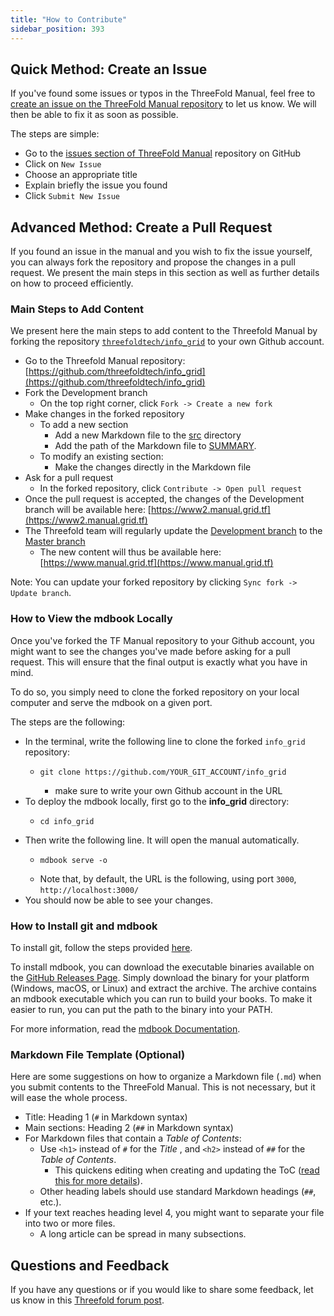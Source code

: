 ```yaml
---
title: "How to Contribute"
sidebar_position: 393
---
```






## Quick Method: Create an Issue

If you've found some issues or typos in the ThreeFold Manual, feel free to [create an issue on the ThreeFold Manual repository](https://github.com/threefoldtech/info_grid/issues) to let us know. We will then be able to fix it as soon as possible.

The steps are simple:

* Go to the [issues section of ThreeFold Manual](https://github.com/threefoldtech/info_grid/issues) repository on GitHub
* Click on `New Issue`
* Choose an appropriate title
* Explain briefly the issue you found
* Click `Submit New Issue`



## Advanced Method: Create a Pull Request

If you found an issue in the manual and you wish to fix the issue yourself, you can always fork the repository and propose the changes in a pull request. We present the main steps in this section as well as further details on how to proceed efficiently.



### Main Steps to Add Content



We present here the main steps to add content to the Threefold Manual by forking the repository [`threefoldtech/info_grid`](https://github.com/threefoldtech/info_grid) to your own Github account.

* Go to the Threefold Manual repository: [https://github.com/threefoldtech/info_grid](https://github.com/threefoldtech/info_grid)
* Fork the Development branch
  * On the top right corner, click `Fork -> Create a new fork`
* Make changes in the forked repository
   * To add a new section
      * Add a new Markdown file to the [src](https://github.com/threefoldtech/info_grid/blob/development/src) directory
      * Add the path of the Markdown file to [SUMMARY](https://github.com/threefoldtech/info_grid/blob/development/src/SUMMARY.md).
   * To modify an existing section:
     * Make the changes directly in the Markdown file
* Ask for a pull request
  * In the forked repository, click `Contribute -> Open pull request`
* Once the pull request is accepted, the changes of the Development branch will be available here: [https://www2.manual.grid.tf](https://www2.manual.grid.tf)
* The Threefold team will regularly update the [Development branch](https://github.com/threefoldtech/info_grid) to the [Master branch](https://github.com/threefoldtech/info_grid/tree/master)
   * The new content will thus be available here: [https://www.manual.grid.tf](https://www.manual.grid.tf)

Note: You can update your forked repository by clicking `Sync fork -> Update branch`.



### How to View the mdbook Locally



Once you've forked the TF Manual repository to your Github account, you might want to see the changes you've made before asking for a pull request. This will ensure that the final output is exactly what you have in mind.

To do so, you simply need to clone the forked repository on your local computer and serve the mdbook on a given port.

The steps are the following:

* In the terminal, write the following line to clone the forked `info_grid` repository:
  * ```
    git clone https://github.com/YOUR_GIT_ACCOUNT/info_grid
    ```
    * make sure to write your own Github account in the URL
* To deploy the mdbook locally, first go to the **info_grid** directory:
  * ```
    cd info_grid
    ```
* Then write the following line. It will open the manual automatically.
  * ```
    mdbook serve -o
    ```
  * Note that, by default, the URL is the following, using port `3000`, `http://localhost:3000/`
* You should now be able to see your changes.



### How to Install git and mdbook



To install git, follow the steps provided [here](https://github.com/git-guides/install-git).

To install mdbook, you can download the executable binaries available on the [GitHub Releases Page](https://github.com/rust-lang/mdBook/releases). Simply download the binary for your platform (Windows, macOS, or Linux) and extract the archive. The archive contains an mdbook executable which you can run to build your books. To make it easier to run, you can put the path to the binary into your PATH.

For more information, read the [mdbook Documentation](https://rust-lang.github.io/mdBook/guide/installation.html).



### Markdown File Template (Optional)



Here are some suggestions on how to organize a Markdown file (`.md`) when you submit contents to the ThreeFold Manual. This is not necessary, but it will ease the whole process.

* Title: Heading 1 (`#` in Markdown syntax)
* Main sections: Heading 2 (`##` in Markdown syntax)
* For Markdown files that contain a *Table of Contents*: 
   * Use `<h1>` instead of `#` for the _Title_ , and `<h2>` instead of `##` for the _Table of Contents_.
      * This quickens editing when creating and updating the ToC ([read this for more details](https://marketplace.visualstudio.com/items?itemName=yzhang.markdown-all-in-one#table-of-contents)).
   * Other heading labels should use standard Markdown headings (`##`, etc.).
* If your text reaches heading level 4, you might want to separate your file into two or more files.
   *  A long article can be spread in many subsections.



## Questions and Feedback

If you have any questions or if you would like to share some feedback, let us know in this [Threefold forum post](https://forum.threefold.io/t/new-grid-manual/3783).